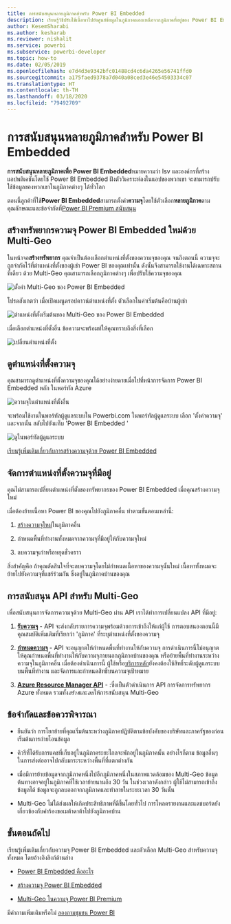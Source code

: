 ```yaml
---
title: การสนับสนุนหลายภูมิภาคสำหรับ Power BI Embedded
description: เรียนรู้วิธีปรับใช้เนื้อหาไปยังศูนย์ข้อมูลในภูมิภาคนอกเหนือจากภูมิภาคที่อยู่ของ Power BI Embedded
author: KesemSharabi
ms.author: kesharab
ms.reviewer: nishalit
ms.service: powerbi
ms.subservice: powerbi-developer
ms.topic: how-to
ms.date: 02/05/2019
ms.openlocfilehash: e7d4d3e9342bfc01488cd4c6da4265e56741ffd0
ms.sourcegitcommit: a175faed9378a7d040a08ced3e46e54503334c07
ms.translationtype: HT
ms.contentlocale: th-TH
ms.lasthandoff: 03/18/2020
ms.locfileid: "79492709"
---
```

# <a name="multi-geo-support-for-power-bi-embedded"></a>การสนับสนุนหลายภูมิภาคสำหรับ Power BI Embedded

**การสนับสนุนหลายภูมิภาคเพื่อ Power BI Embedded**หมายความว่า Isv และองค์กรที่สร้างแอปพลิเคชันโดยใช้ Power BI Embedded ฝังตัววิเคราะห์ลงในแอปของพวกเขา จะสามารถปรับใช้ข้อมูลของพวกเขาในภูมิภาคต่างๆ ได้ทั่วโลก

ตอนนี้ลูกค้าที่ใช้**Power BI Embedded**สามารถตั้งค่า**ความจุ**โดยใช้ตัวเลือก**หลายภูมิภาค**ตามคุณลักษณะและข้อจำกัดที่[Power BI Premium สนับสนุน](../../service-admin-premium-Multi-Geo.md)

## <a name="creating-new-power-bi-embedded-capacity-resource-with-multi-geo"></a>สร้างทรัพยากรความจุ Power BI Embedded ใหม่ด้วย Multi-Geo

ในหน้าจอ**สร้างทรัพยากร** คุณจำเป็นต้องเลือกตำแหน่งที่ตั้งของความจุของคุณ จนถึงตอนนี้ ความจุจะถูกจำกัดไว้ที่ตำแหน่งที่ตั้งของผู้เช่า Power BI ของคุณเท่านั้น ดังนั้นจึงสามารถใช้งานได้เฉพาะสถานที่เดียว ด้วย Multi-Geo คุณสามารถเลือกภูมิภาคต่างๆ เพื่อปรับใช้ความจุของคุณ

![ตั้งค่า Multi-Geo ของ Power BI Embedded](media/embedded-multi-geo/pbie-multi-geo-setup.png)

โปรดสังเกตว่า เมื่อเปิดเมนูดรอปดาวน์ตำแหน่งที่ตั้ง ตัวเลือกในค่าเริ่มต้นคือบ้านผู้เช่า
  
![ตำแหน่งที่ตั้งเริ่มต้นของ Multi-Geo ของ Power BI Embedded](media/embedded-multi-geo/pbie-multi-geo-default-location.png)

เมื่อเลือกตำแหน่งที่ตั้งอื่น ข้อความจะพร้อมท์ให้คุณทราบถึงสิ่งที่เลือก

![เปลี่ยนตำแหน่งที่ตั้ง](media/embedded-multi-geo/pbie-multi-geo-location-change.png)

## <a name="view-capacity-location"></a>ดูตำแหน่งที่ตั้งความจุ

คุณสามารถดูตำแหน่งที่ตั้งความจุของคุณได้อย่างง่ายดายเมื่อไปที่หน้าการจัดการ Power BI Embedded หลัก ในพอร์ทัล Azure

![ความจุในตำแหน่งที่ตั้งอื่น](media/embedded-multi-geo/pbie-multi-geo-location-different.png)

จะพร้อมใช้งานในพอร์ทัลผู้ดูแลระบบใน Powerbi.com ในพอร์ทัลผู้ดูแลระบบ เลือก 'ตั้งค่าความจุ' และจากนั้น สลับไปยังแท็บ 'Power BI Embedded '

![ดูในพอร์ทัลผู้ดูแลระบบ](media/embedded-multi-geo/pbie-multi-geo-admin-portal.png)

[เรียนรู้เพิ่มเติมเกี่ยวกับการสร้างความจุด้วย Power BI Embedded](azure-pbie-create-capacity.md)

## <a name="manage-existing-capacities-location"></a>จัดการตำแหน่งที่ตั้งความจุที่มีอยู่

คุณไม่สามารถเปลี่ยนตำแหน่งที่ตั้งของทรัพยากรของ Power BI Embedded เมื่อคุณสร้างความจุใหม่

เมื่อต้องย้ายเนื้อหา Power BI ของคุณไปยังภูมิภาคอื่น ทำตามขั้นตอนเหล่านี้:

1. [สร้างความจุใหม่](azure-pbie-create-capacity.md)ในภูมิภาคอื่น

2. กำหนดพื้นที่ทำงานทั้งหมดจากความจุที่มีอยู่ให้กับความจุใหม่

3. ลบความจุเก่าหรือหยุดชั่วคราว

สิ่งสำคัญคือ ถ้าคุณตัดสินใจที่จะลบความจุโดยไม่กำหนดเนื้อหาของความจุนั้นใหม่ เนื้อหาทั้งหมดจะย้ายไปยังความจุที่แชร์ร่วมกัน ซึ่งอยู่ในภูมิภาคบ้านของคุณ

## <a name="api-support-for-multi-geo"></a>การสนับสนุน API สำหรับ Multi-Geo

เพื่อสนับสนุนการจัดการความจุด้วย Multi-Geo ผ่าน API เราได้ทำการเปลี่ยนแปลง API ที่มีอยู่:

1. **[รับความจุ](https://docs.microsoft.com/rest/api/power-bi/capacities/getcapacities)** - API จะส่งกลับรายการความจุพร้อมด้วยการเข้าถึงให้แก่ผู้ใช้ การตอบสนองตอนนี้มีคุณสมบัติเพิ่มเติมที่เรียกว่า 'ภูมิภาค' ที่ระบุตำแหน่งที่ตั้งของความจุ

2. **[กำหนดความจุ](https://docs.microsoft.com/rest/api/power-bi/capacities)** - API จะอนุญาตให้กำหนดพื้นที่ทำงานให้กับความจุ การดำเนินการนี้ไม่อนุญาตให้คุณกำหนดพื้นที่ทำงานให้กับความจุภายนอกภูมิภาคบ้านของคุณ หรือย้ายพื้นที่ทำงานระหว่างความจุในภูมิภาคอื่น เมื่อต้องดำเนินการนี้ ผู้ใช้หรือ[บริการหลัก](embed-service-principal.md)ยังคงต้องใช้สิทธิ์ระดับผู้ดูแลระบบบนพื้นที่ทำงาน และจัดการและกำหนดสิทธิ์บนความจุเป้าหมาย

3. **[ Azure Resource Manager API](https://docs.microsoft.com/rest/api/power-bi-embedded/capacities)** - :ซึ่งเป็นตัวดำเนินการ API การจัดการทรัพยากร Azure ทั้งหมด รวมทั้ง*สร้าง*และ*ลบ*ให้การสนับสนุน Multi-Geo

## <a name="limitations-and-considerations"></a>ข้อจำกัดและข้อควรพิจารณา

* ยืนยันว่า การโยกย้ายที่คุณเริ่มต้นระหว่างภูมิภาคปฏิบัติตามข้อบังคับของบริษัทและภาครัฐของก่อนเริ่มต้นการถ่ายโอนข้อมูล

* คิวรีที่ได้รับการแคชที่เก็บอยู่ในภูมิภาคระยะไกลจะพักอยู่ในภูมิภาคนั้น อย่างไรก็ตาม ข้อมูลอื่นๆ ในการส่งต่ออาจไปกลับมาระระหว่างพื้นที่ที่แตกต่างกัน

* เมื่อมีการย้ายข้อมูลจากภูมิภาคหนึ่งไปอีกภูมิภาคหนึ่งในสภาพแวดล้อมของ Multi-Geo ข้อมูลต้นทางอาจอยู่ในภูมิภาคที่ใช้เวลาย้ายนานถึง 30 วัน ในช่วงเวลาดังกล่าว ผู้ใช้ไม่สามารถเข้าถึงข้อมูลได้ ข้อมูลจะถูกลบออกจากภูมิภาคและทำลายในระยะเวลา 30 วันนั้น

* Multi-Geo ไม่ได้ส่งผลให้เกิดประสิทธิภาพที่ดีขึ้นโดยทั่วไป การโหลดรายงานและแดชบอร์ดยังเกี่ยวข้องกับคำร้องขอเมต้าดาต้าไปยังภูมิภาคบ้าน

## <a name="next-steps"></a>ขั้นตอนถัดไป

เรียนรู้เพิ่มเติมเกี่ยวกับความจุ Power BI Embedded และตัวเลือก Multi-Geo สำหรับความจุทั้งหมด โดยอ้างอิงลิงก์ด้านล่าง

* [Power BI Embedded คืออะไร](azure-pbie-what-is-power-bi-embedded.md)

* [สร้างความจุ Power BI Embedded](azure-pbie-create-capacity.md)

* [Multi-Geo ในความจุ Power BI Premium](../../service-admin-premium-multi-geo.md)

มีคำถามเพิ่มเติมหรือไม่ [ลองถามชุมชน Power BI](https://community.powerbi.com/)